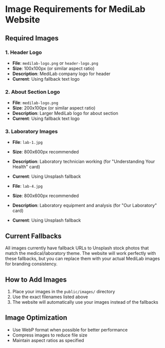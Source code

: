 # Image Requirements for MediLab Website

## Required Images

### 1. Header Logo
- **File**: `medilab-logo.png` or `header-logo.png`
- **Size**: 100x100px (or similar aspect ratio)
- **Description**: MediLab company logo for header
- **Current**: Using fallback text logo

### 2. About Section Logo
- **File**: `medilab-logo.png`
- **Size**: 200x100px (or similar aspect ratio)
- **Description**: Larger MediLab logo for about section
- **Current**: Using fallback text logo

### 3. Laboratory Images
- **File**: `lab-1.jpg`
- **Size**: 800x600px recommended
- **Description**: Laboratory technician working (for "Understanding Your Health" card)
- **Current**: Using Unsplash fallback

- **File**: `lab-4.jpg`
- **Size**: 800x600px recommended
- **Description**: Laboratory equipment and analysis (for "Our Laboratory" card)
- **Current**: Using Unsplash fallback

## Current Fallbacks
All images currently have fallback URLs to Unsplash stock photos that match the medical/laboratory theme. The website will work perfectly with these fallbacks, but you can replace them with your actual MediLab images for branding consistency.

## How to Add Images
1. Place your images in the `public/images/` directory
2. Use the exact filenames listed above
3. The website will automatically use your images instead of the fallbacks

## Image Optimization
- Use WebP format when possible for better performance
- Compress images to reduce file size
- Maintain aspect ratios as specified
